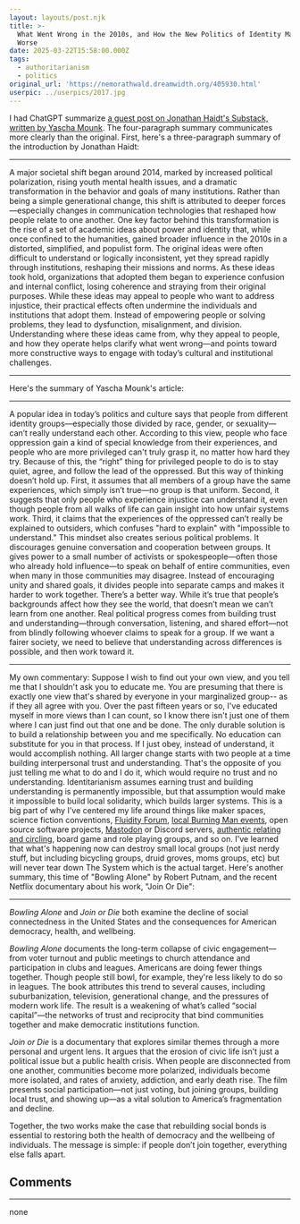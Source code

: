 ```yaml
---
layout: layouts/post.njk
title: >-
  What Went Wrong in the 2010s, and How the New Politics of Identity Made It
  Worse
date: 2025-03-22T15:58:00.000Z
tags:
  - authoritarianism
  - politics
original_url: 'https://nemorathwald.dreamwidth.org/405930.html'
userpic: ../userpics/2017.jpg
---
```

I had ChatGPT summarize [a guest post on Jonathan Haidt's Substack, written by Yascha Mounk](https://www.afterbabel.com/p/identity-trap). The four-paragraph summary communicates more clearly than the original. First, here's a three-paragraph summary of the introduction by Jonathan Haidt:

* * *

A major societal shift began around 2014, marked by increased political polarization, rising youth mental health issues, and a dramatic transformation in the behavior and goals of many institutions. Rather than being a simple generational change, this shift is attributed to deeper forces—especially changes in communication technologies that reshaped how people relate to one another. One key factor behind this transformation is the rise of a set of academic ideas about power and identity that, while once confined to the humanities, gained broader influence in the 2010s in a distorted, simplified, and populist form. The original ideas were often difficult to understand or logically inconsistent, yet they spread rapidly through institutions, reshaping their missions and norms. As these ideas took hold, organizations that adopted them began to experience confusion and internal conflict, losing coherence and straying from their original purposes. While these ideas may appeal to people who want to address injustice, their practical effects often undermine the individuals and institutions that adopt them. Instead of empowering people or solving problems, they lead to dysfunction, misalignment, and division. Understanding where these ideas came from, why they appeal to people, and how they operate helps clarify what went wrong—and points toward more constructive ways to engage with today’s cultural and institutional challenges.

* * *

Here's the summary of Yascha Mounk's article:

* * *

A popular idea in today’s politics and culture says that people from different identity groups—especially those divided by race, gender, or sexuality—can’t really understand each other. According to this view, people who face oppression gain a kind of special knowledge from their experiences, and people who are more privileged can't truly grasp it, no matter how hard they try. Because of this, the “right” thing for privileged people to do is to stay quiet, agree, and follow the lead of the oppressed. But this way of thinking doesn’t hold up. First, it assumes that all members of a group have the same experiences, which simply isn’t true—no group is that uniform. Second, it suggests that only people who experience injustice can understand it, even though people from all walks of life can gain insight into how unfair systems work. Third, it claims that the experiences of the oppressed can’t really be explained to outsiders, which confuses "hard to explain" with "impossible to understand." This mindset also creates serious political problems. It discourages genuine conversation and cooperation between groups. It gives power to a small number of activists or spokespeople—often those who already hold influence—to speak on behalf of entire communities, even when many in those communities may disagree. Instead of encouraging unity and shared goals, it divides people into separate camps and makes it harder to work together. There’s a better way. While it’s true that people’s backgrounds affect how they see the world, that doesn’t mean we can’t learn from one another. Real political progress comes from building trust and understanding—through conversation, listening, and shared effort—not from blindly following whoever claims to speak for a group. If we want a fairer society, we need to believe that understanding across differences is possible, and then work toward it.

* * *

My own commentary: Suppose I wish to find out your own view, and you tell me that I shouldn't ask you to educate me. You are presuming that there is exactly one view that's shared by everyone in your marginalized group-- as if they all agree with you. Over the past fifteen years or so, I've educated myself in more views than I can count, so I know there isn't just one of them where I can just find out that one and be done. The only durable solution is to build a relationship between you and me specifically. No education can substitute for you in that process. If I just obey, instead of understand, it would accomplish nothing. All larger change starts with two people at a time building interpersonal trust and understanding. That's the opposite of you just telling me what to do and I do it, which would require no trust and no understanding. Identitarianism assumes earning trust and building understanding is permanently impossible, but that assumption would make it impossible to build local solidarity, which builds larger systems. This is a big part of why I've centered my life around things like maker spaces, science fiction conventions, [Fluidity Forum](https://fluidityforum.org/), [local Burning Man events](https://nemorathwald.dreamwidth.org/405392.html), open source software projects, [Mastodon](https://nemorathwald.dreamwidth.org/399138.html) or Discord servers, [authentic relating and circling](https://nemorathwald.dreamwidth.org/405610.html), board game and role playing groups, and so on. I've learned that what's happening now can destroy small local groups (not just nerdy stuff, but including bicycling groups, druid groves, moms groups, etc) but will never tear down The System which is the actual target. Here's another summary, this time of "Bowling Alone" by Robert Putnam, and the recent Netflix documentary about his work, "Join Or Die":

* * *

_Bowling Alone_ and _Join or Die_ both examine the decline of social connectedness in the United States and the consequences for American democracy, health, and wellbeing.

_Bowling Alone_ documents the long-term collapse of civic engagement—from voter turnout and public meetings to church attendance and participation in clubs and leagues. Americans are doing fewer things together. Though people still bowl, for example, they're less likely to do so in leagues. The book attributes this trend to several causes, including suburbanization, television, generational change, and the pressures of modern work life. The result is a weakening of what’s called “social capital”—the networks of trust and reciprocity that bind communities together and make democratic institutions function.

_Join or Die_ is a documentary that explores similar themes through a more personal and urgent lens. It argues that the erosion of civic life isn’t just a political issue but a public health crisis. When people are disconnected from one another, communities become more polarized, individuals become more isolated, and rates of anxiety, addiction, and early death rise. The film presents social participation—not just voting, but joining groups, building local trust, and showing up—as a vital solution to America’s fragmentation and decline.

Together, the two works make the case that rebuilding social bonds is essential to restoring both the health of democracy and the wellbeing of individuals. The message is simple: if people don’t join together, everything else falls apart.

## Comments

---

none
